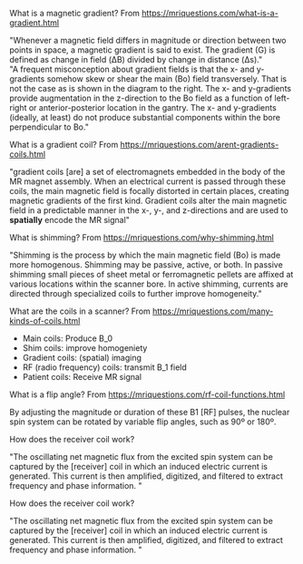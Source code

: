 What is a magnetic gradient? From https://mriquestions.com/what-is-a-gradient.html

"Whenever a magnetic field differs in magnitude or direction between two points in space, a magnetic gradient is said to exist.    The gradient (G) is defined as change in field (ΔB) divided by change in distance (Δs)."  
"A frequent misconception about gradient fields is that the x- and y-gradients somehow skew or shear the main (Bo) field transversely. That is not the case as is shown in the diagram to the right.  The x- and y-gradients provide augmentation in the z-direction to the Bo field as a function of left-right or anterior-posterior location in the gantry. The x- and y-gradients (ideally, at least) do not produce substantial components within the bore perpendicular to Bo."

What is a gradient coil? From https://mriquestions.com/arent-gradients-coils.html

"gradient coils [are] a set of electromagnets embedded in the body of the MR magnet assembly.  When an electrical current is passed through these coils, the main magnetic field is focally distorted in certain places, creating magnetic gradients of the first kind. Gradient coils alter the main magnetic field in a predictable manner in the x-, y-, and z-directions and are used to **spatially** encode the MR signal"

What is shimming? From https://mriquestions.com/why-shimming.html

"Shimming is the process by which the main magnetic field (Bo) is made more homogenous.
Shimming may be passive, active, or both. In passive shimming small pieces of sheet metal or ferromagnetic pellets are affixed at various locations within the scanner bore. In active shimming, currents are directed through specialized coils to further improve homogeneity."

What are the coils in a scanner? From https://mriquestions.com/many-kinds-of-coils.html

- Main coils: Produce B_0  
- Shim coils:  improve homogeniety
- Gradient coils: (spatial) imaging  
- RF (radio frequency) coils: transmit B_1 field  
- Patient coils: Receive MR signal

What is a flip angle? From https://mriquestions.com/rf-coil-functions.html

By adjusting the magnitude or duration of these B1 [RF] pulses, the nuclear spin system can be rotated by variable flip angles, such as 90º or 180º.

How does the receiver coil work?

"The oscillating net magnetic flux from the excited spin system can be captured by the [receiver] coil in which an induced electric current is generated.  This current is then amplified, digitized, and filtered to extract frequency and phase information. "

How does the receiver coil work?

"The oscillating net magnetic flux from the excited spin system can be captured by the [receiver] coil in which an induced electric current is generated.  This current is then amplified, digitized, and filtered to extract frequency and phase information. "